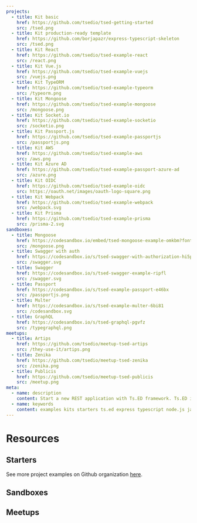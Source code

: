 ```yaml
---
projects:
  - title: Kit basic
    href: https://github.com/tsedio/tsed-getting-started
    src: /tsed.png
  - title: Kit production-ready template
    href: https://github.com/borjapazr/express-typescript-skeleton
    src: /tsed.png
  - title: Kit React
    href: https://github.com/tsedio/tsed-example-react
    src: /react.png
  - title: Kit Vue.js
    href: https://github.com/tsedio/tsed-example-vuejs
    src: /vuejs.png
  - title: Kit TypeORM
    href: https://github.com/tsedio/tsed-example-typeorm
    src: /typeorm.png
  - title: Kit Mongoose
    href: https://github.com/tsedio/tsed-example-mongoose
    src: /mongoose.png
  - title: Kit Socket.io
    href: https://github.com/tsedio/tsed-example-socketio
    src: /socketio.png
  - title: Kit Passport.js
    href: https://github.com/tsedio/tsed-example-passportjs
    src: /passportjs.png
  - title: Kit AWS
    href: https://github.com/tsedio/tsed-example-aws
    src: /aws.png
  - title: Kit Azure AD
    href: https://github.com/tsedio/tsed-example-passport-azure-ad
    src: /azure.png
  - title: Kit OIDC
    href: https://github.com/tsedio/tsed-example-oidc
    src: https://oauth.net/images/oauth-logo-square.png
  - title: Kit Webpack
    href: https://github.com/tsedio/tsed-example-webpack
    src: /webpack.svg
  - title: Kit Prisma
    href: https://github.com/tsedio/tsed-example-prisma
    src: /prisma-2.svg
sandboxes:
  - title: Mongoose
    href: https://codesandbox.io/embed/tsed-mongoose-example-omkbm?fontsize=14&hidenavigation=1&theme=dark
    src: /mongoose.png
  - title: Swagger with auth
    href: https://codesandbox.io/s/tsed-swagger-with-authorization-hi5pp
    src: /swagger.svg
  - title: Swagger
    href: https://codesandbox.io/s/tsed-swagger-example-ripfl
    src: /swagger.svg
  - title: Passport
    href: https://codesandbox.io/s/tsed-example-passport-e46bx
    src: /passportjs.png
  - title: Multer
    href: https://codesandbox.io/s/tsed-example-multer-6bi81
    src: /codesandbox.svg
  - title: GraphQL
    href: https://codesandbox.io/s/tsed-graphql-pgvfz
    src: /typegraphql.png
meetups:
  - title: Artips
    href: https://github.com/tsedio/meetup-tsed-artips
    src: /they-use-it/artips.png
  - title: Zenika
    href: https://github.com/tsedio/meetup-tsed-zenika
    src: /zenika.png
  - title: Publicis
    href: https://github.com/tsedio/meetup-tsed-publicis
    src: /meetup.png
meta:
  - name: description
    content: Start a new REST application with Ts.ED framework. Ts.ED is built on top of Express/Koa and use TypeScript language.
  - name: keywords
    content: examples kits starters ts.ed express typescript node.js javascript decorators mvc class models
---
```


# Resources

## Starters

<Projects type="projects"/>

See more project examples on Github organization [here](https://github.com/tsedio/?q=example&type=&language=&sort=).

## Sandboxes

<Projects type="sandboxes"/>

## Meetups

<Projects type="meetups"/>
